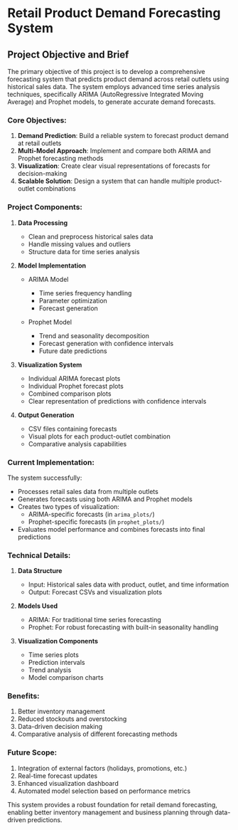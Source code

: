 # Retail Product Demand Forecasting System

## Project Objective and Brief

The primary objective of this project is to develop a comprehensive forecasting system that predicts product demand across retail outlets using historical sales data. The system employs advanced time series analysis techniques, specifically ARIMA (AutoRegressive Integrated Moving Average) and Prophet models, to generate accurate demand forecasts.

### Core Objectives:
1. **Demand Prediction**: Build a reliable system to forecast product demand at retail outlets
2. **Multi-Model Approach**: Implement and compare both ARIMA and Prophet forecasting methods
3. **Visualization**: Create clear visual representations of forecasts for decision-making
4. **Scalable Solution**: Design a system that can handle multiple product-outlet combinations

### Project Components:

1. **Data Processing**
   - Clean and preprocess historical sales data
   - Handle missing values and outliers
   - Structure data for time series analysis

2. **Model Implementation**
   - ARIMA Model
     - Time series frequency handling
     - Parameter optimization
     - Forecast generation
   
   - Prophet Model
     - Trend and seasonality decomposition
     - Forecast generation with confidence intervals
     - Future date predictions

3. **Visualization System**
   - Individual ARIMA forecast plots
   - Individual Prophet forecast plots
   - Combined comparison plots
   - Clear representation of predictions with confidence intervals

4. **Output Generation**
   - CSV files containing forecasts
   - Visual plots for each product-outlet combination
   - Comparative analysis capabilities

### Current Implementation:

The system successfully:
- Processes retail sales data from multiple outlets
- Generates forecasts using both ARIMA and Prophet models
- Creates two types of visualization:
  - ARIMA-specific forecasts (in `arima_plots/`)
  - Prophet-specific forecasts (in `prophet_plots/`)
- Evaluates model performance and combines forecasts into final predictions

### Technical Details:

1. **Data Structure**
   - Input: Historical sales data with product, outlet, and time information
   - Output: Forecast CSVs and visualization plots

2. **Models Used**
   - ARIMA: For traditional time series forecasting
   - Prophet: For robust forecasting with built-in seasonality handling

3. **Visualization Components**
   - Time series plots
   - Prediction intervals
   - Trend analysis
   - Model comparison charts

### Benefits:
1. Better inventory management
2. Reduced stockouts and overstocking
3. Data-driven decision making
4. Comparative analysis of different forecasting methods

### Future Scope:
1. Integration of external factors (holidays, promotions, etc.)
2. Real-time forecast updates
3. Enhanced visualization dashboard
4. Automated model selection based on performance metrics

This system provides a robust foundation for retail demand forecasting, enabling better inventory management and business planning through data-driven predictions.
